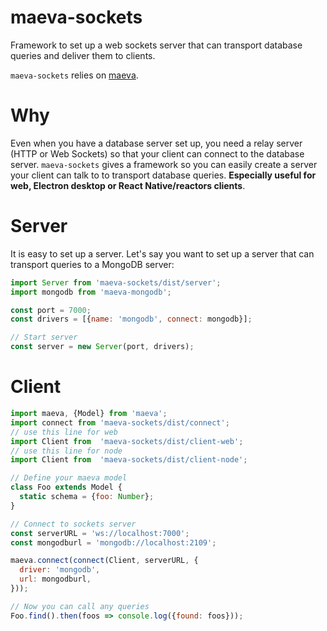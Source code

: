 maeva-sockets
===

Framework to set up a web sockets server that can transport database queries and deliver them to clients.

`maeva-sockets` relies on [maeva](https://github.com/co2-git/maeva).

# Why

Even when you have a database server set up, you need a relay server (HTTP or Web Sockets) so that your client can connect to the database server. `maeva-sockets` gives a framework so you can easily create a server your client can talk to to transport database queries.
**Especially useful for web, Electron desktop or React Native/reactors clients**.

# Server

It is easy to set up a server. Let's say you want to set up a server that can transport queries to a MongoDB server:

```javascript
import Server from 'maeva-sockets/dist/server';
import mongodb from 'maeva-mongodb';

const port = 7000;
const drivers = [{name: 'mongodb', connect: mongodb}];

// Start server
const server = new Server(port, drivers);
```

# Client

```javascript
import maeva, {Model} from 'maeva';
import connect from 'maeva-sockets/dist/connect';
// use this line for web
import Client from  'maeva-sockets/dist/client-web';
// use this line for node
import Client from  'maeva-sockets/dist/client-node';

// Define your maeva model
class Foo extends Model {
  static schema = {foo: Number};
}

// Connect to sockets server
const serverURL = 'ws://localhost:7000';
const mongodburl = 'mongodb://localhost:2109';

maeva.connect(connect(Client, serverURL, {
  driver: 'mongodb',
  url: mongodburl,
}));

// Now you can call any queries
Foo.find().then(foos => console.log({found: foos}));
```
